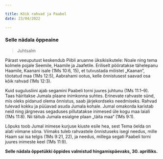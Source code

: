 ```yaml
---

title: Kõik rahvad ja Paabel  
date: 23/04/2022  

---
```


### Selle nädala õppeaine

> <p>Juhtsalm</p>

Pärast veeuputust keskendub Piibli aruanne üksikisikutele: Noale ning tema kolmele pojale Seemile, Haamile ja Jaafetile. Eriliselt pööratakse tähelepanu Haamile, Kaanani isale (1Ms 10:6, 15), et tutvustada mõistet „Kaanan“, tõotatud maa (1Ms 12:5), Aabrahami ootus, kelle õnnistusest saavad osa kõik rahvad (1Ms 12:3).

Kuid sugulusliini ajab segamini Paabeli torni juures juhtunu (1Ms 11:1–9). Taas häiritakse Jumala plaane inimkonna suhtes. Erinevate rahvaste sünd, mis oleks pidanud olema õnnistus, saab järjekordseks needmiseks. Rahvad tulevad kokku ja püüavad asuda Jumala kohale. Jumal omakorda karistab neid ning järgnevas segaduses pillutatakse inimesed üle kogu maa laiali (1Ms 11:8). Nii täitub Jumala esialgne plaan „täita maa“ (1Ms 9:1).

Lõpuks toob Jumal inimese kurjuse kiuste esile hea, sest Tema öelda on alati viimane sõna. Viimaks tuleb rahvastele õnnistuseks isegi needus, mille Haam sai isa telgis (1Ms 9:21, 22), ja needus, millega segati Paabeli torni juures inimeste keel (1Ms 11:9).

__Selle nädala õppetükki õppides valmistud hingamispäevaks, 30. aprilliks.__